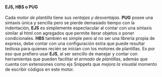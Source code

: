 #### EJS, HBS o PUG

Cada *motor de plantilla* tiene sus *ventajas y desventajas*. **PUG** posee una sintaxis única y sencilla pero se pierde demasiado tiempo con la indentación, **EJS** es simplemente espectacular al contar con una síntaxis similar al html con agregados que permite iterar objetos o poner condicionales. **HBS** también es simple pero al no ser una librería propia de express, debe contar con una configuración extra que puede resultar tediosa para quienes recién se inician con los motores de plantillas.
Es por eso que prefiero usar **EJS**, al ser sencillo de manejar y contar con herramientas que pueden facilitar el *armado de plantillas*, además que cuenta con extensiones como ejs Snippets que *mejora la visual*al momento de escribir códigos en este motor.

